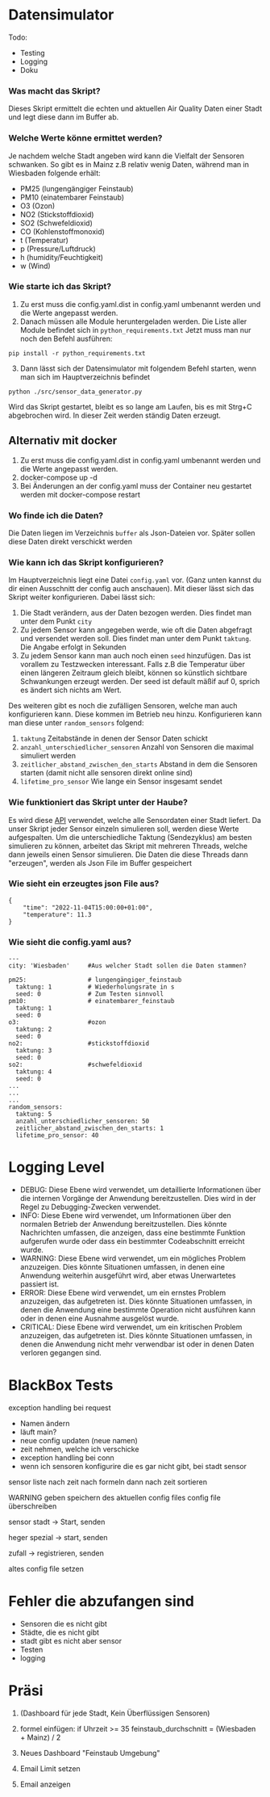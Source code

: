 # Datensimulator
Todo:
- Testing
- Logging
- Doku

### Was macht das Skript?
Dieses Skript ermittelt die echten und aktuellen Air Quality Daten einer Stadt und legt diese dann im Buffer ab.

### Welche Werte könne ermittet werden?
Je nachdem welche Stadt angeben wird kann die Vielfalt der Sensoren schwanken. So gibt es in Mainz z.B relativ wenig Daten, während man in Wiesbaden folgende erhält:

- PM25 (lungengängiger Feinstaub)
- PM10 (einatembarer Feinstaub)
- O3 (Ozon)
- NO2 (Stickstoffdioxid)
- SO2 (Schwefeldioxid)
- CO (Kohlenstoffmonoxid)
- t (Temperatur)
- p (Pressure/Luftdruck)
- h (humidity/Feuchtigkeit)
- w (Wind)

### Wie starte ich das Skript?
1. Zu erst muss die config.yaml.dist in config.yaml umbenannt werden und die Werte angepasst werden.
2. Danach müssen alle Module heruntergeladen werden. Die Liste aller Module befindet sich in `python_requirements.txt` Jetzt muss man nur noch den Befehl ausführen:
```
pip install -r python_requirements.txt
``` 
3. Dann lässt sich der Datensimulator mit folgendem Befehl starten, wenn man sich im Hauptverzeichnis befindet
```
python ./src/sensor_data_generator.py

```
Wird das Skript gestartet, bleibt es so lange am Laufen, bis es mit Strg+C abgebrochen wird. In dieser Zeit werden ständig Daten erzeugt.

## Alternativ mit docker
1. Zu erst muss die config.yaml.dist in config.yaml umbenannt werden und die Werte angepasst werden.
2. docker-compose up -d
3. Bei Änderungen an der config.yaml muss der Container neu gestartet werden mit docker-compose restart

### Wo finde ich die Daten?
Die Daten liegen im Verzeichnis `buffer` als Json-Dateien vor. Später sollen diese Daten direkt verschickt werden

### Wie kann ich das Skript konfigurieren?
Im Hauptverzeichnis liegt eine Datei `config.yaml` vor. (Ganz unten kannst du dir einen Ausschnitt der config auch anschauen). Mit dieser lässt sich das Skript weiter konfigurieren. Dabei lässt sich:
1. Die Stadt verändern, aus der Daten bezogen werden. Dies findet man unter dem Punkt `city`
2. Zu jedem Sensor kann angegeben werde, wie oft die Daten abgefragt und versendet werden soll. Dies findet man unter dem Punkt `taktung`. Die Angabe erfolgt in Sekunden
3. Zu jedem Sensor kann man auch noch einen `seed` hinzufügen. Das ist vorallem zu Testzwecken interessant. Falls z.B die Temperatur über einen längeren Zeitraum gleich bleibt, können so künstlich sichtbare Schwankungen erzeugt werden. Der seed ist default mäßif auf 0, sprich es ändert sich nichts am Wert.

Des weiteren gibt es noch die zufälligen Sensoren, welche man auch konfigurieren kann. Diese kommen im Betrieb neu hinzu. Konfigurieren kann man diese unter `random_sensors` folgend:
1. `taktung` Zeitabstände in denen der Sensor Daten schickt
2. `anzahl_unterschiedlicher_sensoren` Anzahl von Sensoren die maximal simuliert werden
3. `zeitlicher_abstand_zwischen_den_starts` Abstand in dem die Sensoren starten (damit nicht alle sensoren direkt online sind)
4. `lifetime_pro_sensor` Wie lange ein Sensor insgesamt sendet

### Wie funktioniert das Skript unter der Haube?
Es wird diese [API](https://aqicn.org/map/wiesbaden/de/) verwendet, welche alle Sensordaten einer Stadt liefert. Da unser Skript jeder Sensor einzeln simulieren soll, werden diese Werte aufgespalten. Um die unterschiedliche Taktung (Sendezyklus) am besten simulieren zu können, arbeitet das Skript mit mehreren Threads, welche dann jeweils einen Sensor simulieren. Die Daten die diese Threads dann "erzeugen", werden als Json File im Buffer gespeichert

### Wie sieht ein erzeugtes json File aus?
```
{
    "time": "2022-11-04T15:00:00+01:00",
    "temperature": 11.3
}
```

### Wie sieht die config.yaml aus?
```
---
city: 'Wiesbaden'     #Aus welcher Stadt sollen die Daten stammen?

pm25:                 # lungengängiger_feinstaub
  taktung: 1          # Wiederholungsrate in s
  seed: 0             # Zum Testen sinnvoll 
pm10:                 # einatembarer_feinstaub
  taktung: 1
  seed: 0
o3:                   #ozon
  taktung: 2
  seed: 0
no2:                  #stickstoffdioxid
  taktung: 3
  seed: 0
so2:                  #schwefeldioxid     
  taktung: 4
  seed: 0
...
...
...
random_sensors:
  taktung: 5
  anzahl_unterschiedlicher_sensoren: 50
  zeitlicher_abstand_zwischen_den_starts: 1
  lifetime_pro_sensor: 40
```

# Logging Level

- DEBUG: Diese Ebene wird verwendet, um detaillierte Informationen über die internen Vorgänge der Anwendung bereitzustellen. Dies wird in der Regel zu Debugging-Zwecken verwendet.
- INFO: Diese Ebene wird verwendet, um Informationen über den normalen Betrieb der Anwendung bereitzustellen. Dies könnte Nachrichten umfassen, die anzeigen, dass eine bestimmte Funktion aufgerufen wurde oder dass ein bestimmter Codeabschnitt erreicht wurde.
- WARNING: Diese Ebene wird verwendet, um ein mögliches Problem anzuzeigen. Dies könnte Situationen umfassen, in denen eine Anwendung weiterhin ausgeführt wird, aber etwas Unerwartetes passiert ist.
- ERROR: Diese Ebene wird verwendet, um ein ernstes Problem anzuzeigen, das aufgetreten ist. Dies könnte Situationen umfassen, in denen die Anwendung eine bestimmte Operation nicht ausführen kann oder in denen eine Ausnahme ausgelöst wurde.
- CRITICAL: Diese Ebene wird verwendet, um ein kritischen Problem anzuzeigen, das aufgetreten ist. Dies könnte Situationen umfassen, in denen die Anwendung nicht mehr verwendbar ist oder in denen Daten verloren gegangen sind.

# BlackBox Tests

exception handling bei request

- Namen ändern
- läuft main?
- neue config updaten (neue namen)
- zeit nehmen, welche ich verschicke
- exception handling bei conn
- wenn ich sensoren konfigurire die es gar nicht gibt, bei stadt sensor

sensor liste nach zeit nach formeln dann nach zeit sortieren

WARNING geben
speichern des aktuellen config files
config file überschreiben

sensor stadt -> Start, senden

heger spezial -> start, senden

zufall -> registrieren, senden

altes config file setzen


# Fehler die abzufangen sind
- Sensoren die es nicht gibt
- Städte, die es nicht gibt
- stadt gibt es nicht aber sensor
- Testen
- logging

# Präsi

1. (Dashboard für jede Stadt, Kein Überflüssigen Sensoren)

2. formel einfügen:
  if Uhrzeit >= 35
  feinstaub_durchschnitt = (Wiesbaden + Mainz) / 2

3. Neues Dashboard "Feinstaub Umgebung"

4. Email Limit setzen

5. Email anzeigen

